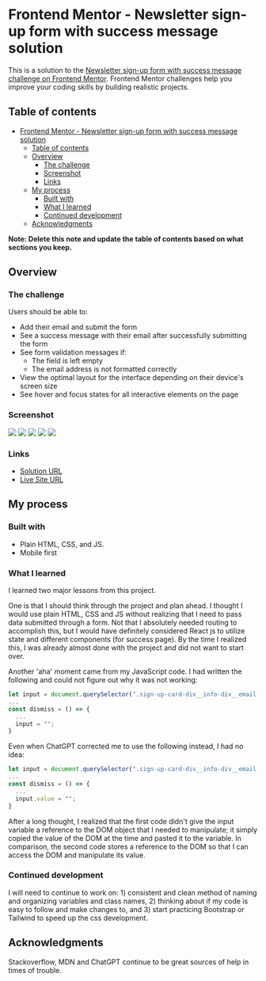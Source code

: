# Frontend Mentor - Newsletter sign-up form with success message solution

This is a solution to the [Newsletter sign-up form with success message challenge on Frontend Mentor](https://www.frontendmentor.io/challenges/newsletter-signup-form-with-success-message-3FC1AZbNrv). Frontend Mentor challenges help you improve your coding skills by building realistic projects. 

## Table of contents

- [Frontend Mentor - Newsletter sign-up form with success message solution](#frontend-mentor---newsletter-sign-up-form-with-success-message-solution)
  - [Table of contents](#table-of-contents)
  - [Overview](#overview)
    - [The challenge](#the-challenge)
    - [Screenshot](#screenshot)
    - [Links](#links)
  - [My process](#my-process)
    - [Built with](#built-with)
    - [What I learned](#what-i-learned)
    - [Continued development](#continued-development)
  - [Acknowledgments](#acknowledgments)

**Note: Delete this note and update the table of contents based on what sections you keep.**

## Overview

### The challenge

Users should be able to:

- Add their email and submit the form
- See a success message with their email after successfully submitting the form
- See form validation messages if:
  - The field is left empty
  - The email address is not formatted correctly
- View the optimal layout for the interface depending on their device's screen size
- See hover and focus states for all interactive elements on the page

### Screenshot

![](./assets/images/desktop-main.png)
![](./assets/images/desktop-success.png)
![](./assets/images/error.png)
![](./assets/images/mobile-main.png)
![](./assets/images/mobile-success.png)

### Links

- [Solution URL](https://github.com/danheecho1/FEM_results-summary-component)
- [Live Site URL](https://your-live-site-url.com)

## My process

### Built with

- Plain HTML, CSS, and JS.
- Mobile first


### What I learned

I learned two major lessons from this project. 

One is that I should think through the project and plan ahead. I thought I would use plain HTML, CSS and JS without realizing that I need to pass data submitted through a form. Not that I absolutely needed routing to accomplish this, but I would have definitely considered React js to utilize state and different components (for success page). By the time I realized this, I was already almost done with the project and did not want to start over. 

Another 'aha' moment came from my JavaScript code. I had written the following and could not figure out why it was not working: 

```js
let input = document.querySelector(".sign-up-card-div__info-div__email-div__input").value;
...
const dismiss = () => {
  ...
  input = "";
}
```

Even when ChatGPT corrected me to use the following instead, I had no idea: 

```js
let input = document.querySelector(".sign-up-card-div__info-div__email-div__input");
...
const dismiss = () => {
  ...
  input.value = "";
}
```
After a long thought, I realized that the first code didn't give the input variable a reference to the DOM object that I needed to manipulate; it simply copied the value of the DOM at the time and pasted it to the variable. In comparison, the second code stores a reference to the DOM so that I can access the DOM and manipulate its value. 

### Continued development

I will need to continue to work on: 1) consistent and clean method of naming and organizing variables and class names, 2) thinking about if my code is easy to follow and make changes to, and 3) start practicing Bootstrap or Tailwind to speed up the css development. 

## Acknowledgments

Stackoverflow, MDN and ChatGPT continue to be great sources of help in times of trouble. 